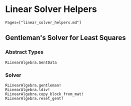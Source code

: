 # Linear Solver Helpers 

```@contents
Pages=["linear_solver_helpers.md"]
```

## Gentleman's Solver for Least Squares

### Abstract Types

```@docs
RLinearAlgebra.GentData
```


### Solver
```@docs
RLinearAlgebra.gentleman!
RLinearAlgebra.ldiv!
RLinearAlgebra.copy_block_from_mat!
RLinearAlgebra.reset_gent!
```
